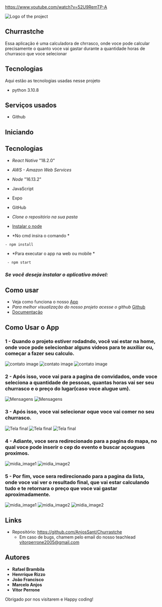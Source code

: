 https://www.youtube.com/watch?v=52U9RemTP-A

![Logo of the project](https://github.com/AnjosSant/Churrastche/blob/main/src/img_readme/logo.jpeg)


## Churrastche
Essa aplicação é uma calculadora de chrrasco, onde voce pode calcular precisamente o quanto voce vai gastar durante a quantidade horas de churrasco que voce selecionar

## Tecnologias

Aqui estão as tecnologias usadas nesse projeto

* python 3.10.8

## Serviços usados

* Github

## Iniciando

## Tecnologias 
- *React Native* "18.2.0"
- *AWS - Amazon Web Services*
- *Node* "16.13.2"
- JavaScript 
- Expo 
- GitHub 

- *Clone o repositório na sua pasta*
- [Instalar o node](https://nodejs.org/en)
- *No cmd insira o comando *
```
- npm install
```
- *Para executar o app na web ou mobile *
```
 - npm start
```


### *Se você deseja instalar o aplicativo móvel:*


## Como usar 
- Veja como funciona o nosso [App]()
- *Para melhor visualização do nosso projeto acesse o github*  [Github](https://github.com/AnjosSant/Churrastche.git)
- [Documentação](https://sesisenaispedu-my.sharepoint.com/:w:/g/personal/marcelo_anjos_portalsesisp_org_br/Eb4gWLfDf6JKh7WjEdFlHzEBPc1gJILqSqXjNFHIxpqRIQ)

 ## Como Usar o App

### 1 - Quando o projeto estiver rodadndo, você vai estar na home, onde voce pode selecionbar alguns videos para te auxiliar ou, começar a fazer seu calculo.

![contato image](https://github.com/AnjosSant/Churrastche/tree/main/src/img_readme/home.jpeg) ![contato image](https://github.com/AnjosSant/Churrastche/tree/main/src/img_readme/home2.jpeg) ![contato image](https://github.com/AnjosSant/Churrastche/tree/main/src/img_readme/home3.jpeg)


### 2 - Após isso, voce vai para a pagina de convidados, onde voce seleciona a quantidade de pessoas, quantas horas vai ser seu churrasco e o preço do lugar(caso voce alugue um).

![Mensagens](https://github.com/AnjosSant/Churrastche/blob/main/src/img_readme/convidados.jpeg)
![Mensagens](https://github.com/AnjosSant/Churrastche/blob/main/src/img_readme/convidados2.jpeg)

### 3 - Após isso, voce vai selecionar oque voce vai comer no seu churrasco.

![Tela final](https://github.com/AnjosSant/Churrastche/blob/main/src/img_readme/shop.jpeg)
![Tela final](https://github.com/AnjosSant/Churrastche/blob/main/src/img_readme/shop2.jpeg)
![Tela final](https://github.com/AnjosSant/Churrastche/blob/main/src/img_readme/shop3.jpeg)


### 4 - Adiante, voce sera redirecionado para a pagina do mapa, no qual voce pode inserir o cep do evento e buscar açougues proximos.
![midia_image1](https://github.com/AnjosSant/Churrastche/blob/main/src/img_readme/mapa.jpeg)
![midia_image2](https://github.com/AnjosSant/Churrastche/blob/main/src/img_readme/mapa2.jpeg)


### 5 - Por fim,  voce sera redirecionado para a pagina da lista, onde voce vai ver o resultado final, que vai estar calculando tudo e te retornara o preço que voce vai gastar aproximadamente.

![midia_image1](https://github.com/AnjosSant/Churrastche/blob/main/src/img_readme/lista.jpeg)
![midia_image2](https://github.com/AnjosSant/Churrastche/blob/main/src/img_readme/lista2.jpeg)
![midia_image2](https://github.com/AnjosSant/Churrastche/blob/main/src/img_readme/lista3.jpeg)


## Links
  - Repositório: https://github.com/AnjosSant/Churrastche
    - Em caso de bugs, chamem pelo email do nosso teachlead vitorperrone2005@gmail.com


  ## Autores

  * **Rafael Brambila** 
  * **Henrrique Rizzo**
  * **João Francisco**
  * **Marcelo Anjos**
  * **Vitor Perrone**

Obrigado por nos visitarem e Happy coding!




